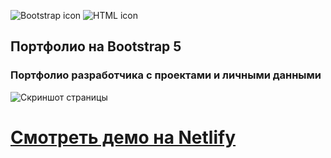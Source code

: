 ![Bootstrap icon](https://img.shields.io/badge/-Bootstrap-333333?style=flat&logo=bootstrap) 
![HTML icon](https://img.shields.io/badge/-html-333333?style=flat&logo=html) 
## Портфолио на Bootstrap 5
### Портфолио разработчика с проектами и личными данными
![Скриншот страницы](https://i.imgur.com/dp3QsBC.png)
# [Смотреть демо на Netlify](https://stupefied-newton-edf259.netlify.app/)